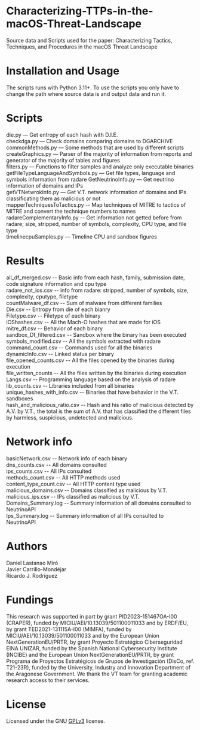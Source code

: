 # Characterizing-TTPs-in-the-macOS-Threat-Landscape
Source data and Scripts used for the paper: Characterizing Tactics, Techniques, and Procedures in the macOS Threat Landscape

# Installation and Usage
The scripts runs with Python 3.11+. To use the scripts you only have to change the path where source data is and output data and run it.
# Scripts
die.py — Get entropy of each hash with D.I.E.  
checkdga.py — Check domains comparing domains to DGARCHIVE  
commonMethods.py — Some methods that are used by different scripts  
createGraphics.py — Parser of the majority of information from reports and generator of the majority of tables and figures  
filters.py — Functions to filter samples and analyze only executable binaries  
getFileTypeLanguageAndSymbols.py — Get file types, language and symbols information from radare
GetNeutrinoInfo.py — Get neutrino information of domains and IPs  
getVTNetwrokInfo.py — Get V.T. network information of domains and IPs classificating them as malicious or not  
mapperTechniquesToTactics.py -- Map techniques of MITRE to tactics of MITRE and convert the technique numbers to names  
radareComplementaryInfo.py -- Get information not getted before from radare; size, stripped, number of symbols, complexity, CPU type, and file type  
timelinecpuSamples.py — Timeline CPU and sandbox figures  


# Results
all_df_merged.csv -- Basic info from each hash, family, submission date, code signature information and cpu type  
radare_not_ios.csv -- info from radare: stripped, number of symbols, size, complexity, cputype, filetype  
countMalware_df.csv -- Sum of malware from different families  
Die.csv -- Entropy from die of each bianry  
Filetype.csv -- Filetype of each binary  
iOShashes.csv -- All the Mach-O hashes that are made for iOS  
mitre_df.csv -- Behavior of each binary  
sandbox_Df_filtered.csv -- Sandbox where the binary has been executed  
symbols_modified.csv -- All the symbols extracted with radare  
command_count.csv -- Commands used for all the binaries  
dynamicInfo.csv -- Linked status per binary  
file_opened_counts.csv -- All the files opened by the binaries during execution  
file_written_counts -- All the files written by the binaries during execution  
Langs.csv -- Programming language based on the analysis of radare  
lib_counts.csv -- Libraries included from all binaries  
unique_hashes_with_info.csv -- Binaries that have behavior in the V.T. sandboxes  
hash_and_malicious_ratio.csv -- Hash and his ratio of malicious detected by A.V. by V.T., the total is the sum of A.V. that has classified the different files by harmless, suspicious, undetected and malicious.

# Network info
basicNetwork.csv -- Network info of each binary  
dns_counts.csv -- All domains consulted  
ips_counts.csv -- All IPs consulted  
methods_count.csv -- All HTTP methods used  
content_type_count.csv -- All HTTP content type used  
malicious_domains.csv -- Domains classified as malicious by V.T.  
malicious_ips.csv -- IPs classified as malicious by V.T.  
Domains_Summary.log -- Summary information of all domains consulted to NeutrinoAPI  
Ips_Summary.log -- Summary information of all IPs consulted to NeutrinoAPI  

# Authors
Daniel Lastanao Miró  
Javier Carrillo-Mondéjar  
Ricardo J. Rodríguez

# Fundings
This research was supported in part by grant PID2023-151467OA-I00 (CRAPER), funded by MICIU/AEI/10.13039/501100011033 and by ERDF/EU, by grant TED2021-131115A-I00 (MIMFA), funded by MICIU/AEI/10.13039/501100011033 and by the European Union NextGenerationEU/PRTR, by grant Proyecto Estratégico Ciberseguridad EINA UNIZAR, funded by the Spanish National Cybersecurity Institute (INCIBE) and the European Union NextGenerationEU/PRTR, by grant Programa de Proyectos Estratégicos de Grupos de Investigación (DisCo, ref. T21-23R), funded by the University, Industry and Innovation Department of the Aragonese Government. We thank the VT team for granting academic research access to their services.

# License
Licensed under the GNU [GPLv3](https://www.gnu.org/licenses/gpl-3.0.en.html) license.

